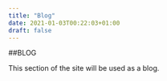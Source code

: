 ```yaml
---
title: "Blog"
date: 2021-01-03T00:22:03+01:00
draft: false
---
```


##BLOG

This section of the site will be used as a blog.